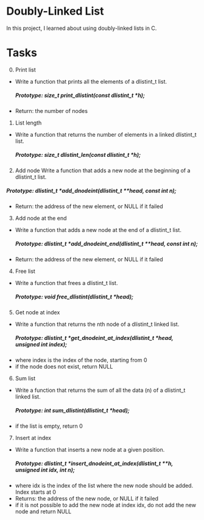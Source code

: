 # Doubly-Linked List
In this project, I learned about using doubly-linked lists in C.

# Tasks
0. Print list
* Write a function that prints all the elements of a dlistint_t list.
  #####   Prototype: size_t print_dlistint(const dlistint_t *h);
* Return: the number of nodes
 
1. List length
* Write a function that returns the number of elements in a linked dlistint_t list.
  ##### Prototype: size_t dlistint_len(const dlistint_t *h);

2. Add node
Write a function that adds a new node at the beginning of a dlistint_t list.
  #####  Prototype: dlistint_t *add_dnodeint(dlistint_t **head, const int n);
* Return: the address of the new element, or NULL if it failed

3. Add node at the end
* Write a function that adds a new node at the end of a dlistint_t list.
  ##### Prototype: dlistint_t *add_dnodeint_end(dlistint_t **head, const int n);
* Return: the address of the new element, or NULL if it failed

4. Free list
* Write a function that frees a dlistint_t list.
  ##### Prototype: void free_dlistint(dlistint_t *head);
  
 5. Get node at index
* Write a function that returns the nth node of a dlistint_t linked list.
  ##### Prototype: dlistint_t *get_dnodeint_at_index(dlistint_t *head, unsigned int index);
* where index is the index of the node, starting from 0
* if the node does not exist, return NULL

6. Sum list
* Write a function that returns the sum of all the data (n) of a dlistint_t linked list.
  ##### Prototype: int sum_dlistint(dlistint_t *head);
* if the list is empty, return 0

7. Insert at index
  * Write a function that inserts a new node at a given position.
    ##### Prototype: dlistint_t *insert_dnodeint_at_index(dlistint_t **h, unsigned int idx, int n);
  * where idx is the index of the list where the new node should be added. Index starts at 0
  * Returns: the address of the new node, or NULL if it failed
  * if it is not possible to add the new node at index idx, do not add the new node and return NULL
